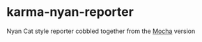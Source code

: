 karma-nyan-reporter
===================

Nyan Cat style reporter cobbled together from the [Mocha](http://visionmedia.github.io/mocha/) version